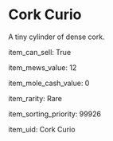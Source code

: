 # Cork Curio

A tiny cylinder of dense cork.

item_can_sell: True

item_mews_value: 12

item_mole_cash_value: 0

item_rarity: Rare

item_sorting_priority: 99926

item_uid: Cork Curio